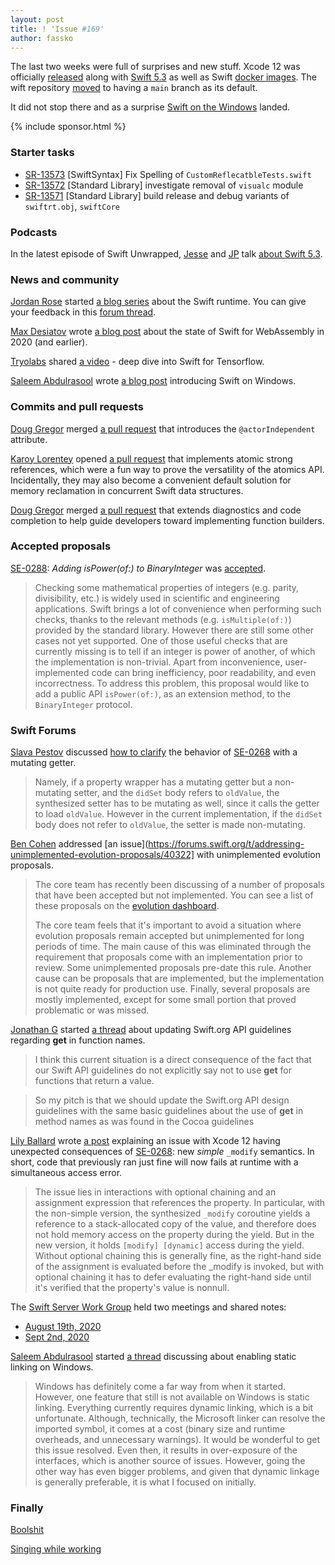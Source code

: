 ```yaml
---
layout: post
title: ! 'Issue #169'
author: fassko
---
```


The last two weeks were full of surprises and new stuff. Xcode 12 was officially [released](https://developer.apple.com/documentation/xcode-release-notes/xcode-12-release-notes) along with [Swift 5.3](https://swift.org/blog/swift-5-3-released/) as well as Swift [docker images](https://hub.docker.com/_/swift). The wift repository [moved](https://forums.swift.org/t/updating-branch-names/40412) to having a `main` branch as its default.

It did not stop there and as a surprise [Swift on the Windows](https://swift.org/blog/swift-on-windows/) landed.

<!--excerpt-->

{% include sponsor.html %}

### Starter tasks

- [SR-13573](https://bugs.swift.org/browse/SR-13573) [SwiftSyntax] Fix Spelling of `CustomReflecatbleTests.swift`
- [SR-13572](https://bugs.swift.org/browse/SR-13572) [Standard Library] investigate removal of `visualc` module
- [SR-13571](https://bugs.swift.org/browse/SR-13571) [Standard Library] build release and debug variants of `swiftrt.obj`, `swiftCore`

### Podcasts

In the latest episode of Swift Unwrapped, [Jesse](https://twitter.com/jesse_squires)
and [JP](https://twitter.com/simjp) talk [about
Swift 5.3](https://spec.fm/podcasts/swift-unwrapped/DasaMAiV).

### News and community

[Jordan Rose](https://twitter.com/UINT_MIN) started [a blog series](https://belkadan.com/blog/2020/08/Swift-Runtime-Heap-Objects/) about the Swift runtime. You can give your feedback in this [forum thread](https://forums.swift.org/t/blog-series-the-swift-runtime/40296).

[Max Desiatov](https://twitter.com/maxdesiatov) wrote [a blog post](https://desiatov.com/swift-webassembly-2020/) about the state of Swift for WebAssembly in 2020 (and earlier).

[Tryolabs](https://tryolabs.com/) shared [a video](https://www.youtube.com/watch?v=WxFPrypPBpU) - deep dive into Swift for Tensorflow.

[Saleem Abdulrasool](https://twitter.com/compnerd/) wrote [a blog post](https://swift.org/blog/swift-on-windows/) introducing Swift on Windows.

### Commits and pull requests

[Doug Gregor](https://twitter.com/dgregor79) merged [a pull request](https://github.com/apple/swift/pull/33998) that introduces the `@actorIndependent` attribute.

[Karoy Lorentey](https://twitter.com/lorentey) opened [a pull request](https://github.com/apple/swift-se-0282-experimental/pull/1) that implements atomic strong references, which were a fun way to prove the versatility of the atomics API. Incidentally, they may also become a convenient default solution for memory reclamation in concurrent Swift data structures.

[Doug Gregor](https://twitter.com/dgregor79) merged [a pull request](https://github.com/apple/swift/pull/33972) that extends diagnostics and code completion to help guide developers toward implementing function builders.

### Accepted proposals

[SE-0288](https://github.com/apple/swift-evolution/blob/master/proposals/0288-binaryinteger-ispower.md): *Adding isPower(of:) to BinaryInteger* was [accepted](https://forums.swift.org/t/accepted-se-0288-adding-ispower-of-to-binaryinteger/40325).

> Checking some mathematical properties of integers (e.g. parity, divisibility, etc.) is widely used in scientific and engineering applications. Swift brings a lot of convenience when performing such checks, thanks to the relevant methods (e.g. `isMultiple(of:)`) provided by the standard library. However there are still some other cases not yet supported. One of those useful checks that are currently missing is to tell if an integer is power of another, of which the implementation is non-trivial. Apart from inconvenience, user-implemented code can bring inefficiency, poor readability, and even incorrectness. To address this problem, this proposal would like to add a public API `isPower(of:)`, as an extension method, to the `BinaryInteger` protocol.

### Swift Forums

[Slava Pestov](https://twitter.com/slava_pestov) discussed [how to clarify](https://forums.swift.org/t/clarify-behavior-of-se-0268-with-a-mutating-getter/40324) the behavior of [SE-0268](https://github.com/apple/swift-evolution/blob/master/proposals/0268-didset-semantics.md) with a mutating getter.

> Namely, if a property wrapper has a mutating getter but a non-mutating setter, and the `didSet` body refers to `oldValue`, the synthesized setter has to be mutating as well, since it calls the getter to load `oldValue`. However in the current implementation, if the `didSet` body does not refer to `oldValue`, the setter is made non-mutating.

[Ben Cohen](https://twitter.com/airspeedswift) addressed [an issue](https://forums.swift.org/t/addressing-unimplemented-evolution-proposals/40322] with unimplemented evolution proposals.

> The core team has recently been discussing of a number of proposals that have been accepted but not implemented. You can see a list of these proposals on the [evolution dashboard](https://apple.github.io/swift-evolution/#?search=Accepted).
> 
> The core team feels that it's important to avoid a situation where evolution proposals remain accepted but unimplemented for long periods of time. The main cause of this was eliminated through the requirement that proposals come with an implementation prior to review. Some unimplemented proposals pre-date this rule. Another cause can be proposals that are implemented, but the implementation is not quite ready for production use. Finally, several proposals are mostly implemented, except for some small portion that proved problematic or was missed.

[Jonathan G](https://forums.swift.org/u/1oo7) started [a thread](https://forums.swift.org/t/update-swift-org-api-guidelines-regarding-get-in-function-names/40294/3) about updating Swift.org API guidelines regarding **get** in function names.

>  I think this current situation is a direct consequence of the fact that our Swift API guidelines do not explicitly say not to use **get** for functions that return a value.

> So my pitch is that we should update the Swift.org API design guidelines with the same basic guidelines about the use of **get** in method names as was found in the Cocoa guidelines

[Lily Ballard](https://forums.swift.org/u/lily_ballard) wrote [a post](https://forums.swift.org/t/se-0268-refine-didset-semantics-and-unexpected-interaction-with-exclusive-memory-access/40364) explaining an issue with Xcode 12 having unexpected consequences of [SE-0268](https://github.com/apple/swift-evolution/blob/master/proposals/0268-didset-semantics.md): new *simple* `_modify` semantics. In short, code that previously ran just fine will now fails at runtime with a simultaneous access error.

> The issue lies in interactions with optional chaining and an assignment expression that references the property. In particular, with the non-simple version, the synthesized `_modify` coroutine yields a reference to a stack-allocated copy of the value, and therefore does not hold memory access on the property during the yield. But in the new version, it holds `[modify] [dynamic]` access during the yield. Without optional chaining this is generally fine, as the right-hand side of the assignment is evaluated before the _modify is invoked, but with optional chaining it has to defer evaluating the right-hand side until it's verified that the property's value is nonnull.

The [Swift Server Work Group](https://swift.org/server/) held two meetings and shared notes:

* [August 19th, 2020](https://forums.swift.org/t/august-19th-2020/40347)
* [Sept 2nd, 2020](https://forums.swift.org/t/sept-2nd-2020/40382)

[Saleem Abdulrasool](https://twitter.com/compnerd/) started [a thread](https://forums.swift.org/t/enabling-static-linking-on-windows/40509) discussing about enabling static linking on Windows.

> Windows has definitely come a far way from when it started. However, one feature that still is not available on Windows is static linking. Everything currently requires dynamic linking, which is a bit unfortunate. Although, technically, the Microsoft linker can resolve the imported symbol, it comes at a cost (binary size and runtime overheads, and unnecessary warnings). It would be wonderful to get this issue resolved. Even then, it results in over-exposure of the interfaces, which is another source of issues. However, going the other way has even bigger problems, and given that dynamic linkage is generally preferable, it is what I focused on initially.

### Finally

[Boolshit](https://twitter.com/EmilyKager/status/1306653151332720640)

[Singing while working](https://twitter.com/dgregor79/status/1306834844609966080)
